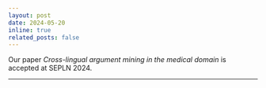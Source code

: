 ```yaml
---
layout: post
date: 2024-05-20
inline: true
related_posts: false
---
```


Our paper <i>Cross-lingual argument mining in the medical domain</i> is accepted at SEPLN 2024.

---
